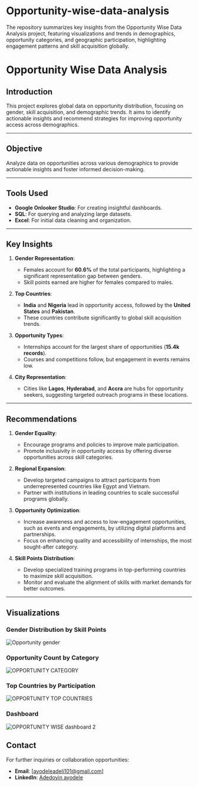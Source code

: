# Opportunity-wise-data-analysis
The repository summarizes key insights from the Opportunity Wise Data Analysis project, featuring visualizations and trends in demographics, opportunity categories, and geographic participation, highlighting engagement patterns and skill acquisition globally.

# Opportunity Wise Data Analysis

## Introduction
This project explores global data on opportunity distribution, focusing on gender, skill acquisition, and demographic trends. It aims to identify actionable insights and recommend strategies for improving opportunity access across demographics.

---

## Objective
Analyze data on opportunities across various demographics to provide actionable insights and foster informed decision-making.

---

## Tools Used
- **Google Onlooker Studio**: For creating insightful dashboards.
- **SQL**: For querying and analyzing large datasets.
- **Excel**: For initial data cleaning and organization.

---

## Key Insights
1. **Gender Representation**: 
   - Females account for **60.6%** of the total participants, highlighting a significant representation gap between genders.
   - Skill points earned are higher for females compared to males.

2. **Top Countries**:
   - **India** and **Nigeria** lead in opportunity access, followed by the **United States** and **Pakistan**.
   - These countries contribute significantly to global skill acquisition trends.

3. **Opportunity Types**:
   - Internships account for the largest share of opportunities (**15.4k records**).
   - Courses and competitions follow, but engagement in events remains low.

4. **City Representation**:
   - Cities like **Lagos**, **Hyderabad**, and **Accra** are hubs for opportunity seekers, suggesting targeted outreach programs in these locations.

---

## Recommendations
1. **Gender Equality**:
   - Encourage programs and policies to improve male participation.
   - Promote inclusivity in opportunity access by offering diverse opportunities across skill categories.

2. **Regional Expansion**:
   - Develop targeted campaigns to attract participants from underrepresented countries like Egypt and Vietnam.
   - Partner with institutions in leading countries to scale successful programs globally.

3. **Opportunity Optimization**:
   - Increase awareness and access to low-engagement opportunities, such as events and engagements, by utilizing digital platforms and partnerships.
   - Focus on enhancing quality and accessibility of internships, the most sought-after category.

4. **Skill Points Distribution**:
   - Develop specialized training programs in top-performing countries to maximize skill acquisition.
   - Monitor and evaluate the alignment of skills with market demands for better outcomes.

---

## Visualizations
### Gender Distribution by Skill Points
![Opportunity gender](https://github.com/user-attachments/assets/18eea0ba-d0a7-400d-9fa7-42102c887c5a)


### Opportunity Count by Category
![OPPORTUNITY CATEGORY](https://github.com/user-attachments/assets/6fd12bf1-3754-4360-b986-614d7fa2c249)


### Top Countries by Participation
![OPPORTUNITY TOP COUNTRIES](https://github.com/user-attachments/assets/b65e7cd8-5b49-4018-8482-b4fffc101bcc)

### Dashboard

![OPPORTUNITY WISE dashboard 2](https://github.com/user-attachments/assets/b96746a6-23dc-48e2-8346-0473da2d8809)

## Contact
For further inquiries or collaboration opportunities:
- **Email**: [ayodeleadeli101@gmail.com]
- **LinkedIn**: [Adedoyin ayodele]([(https://www.linkedin.com/in/adedoyinayodele)])


